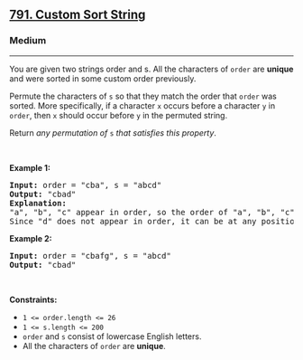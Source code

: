 <h2><a href="https://leetcode.com/problems/custom-sort-string/">791. Custom Sort String</a></h2><h3>Medium</h3><hr><div style="user-select: auto;"><p style="user-select: auto;">You are given two strings order and s. All the characters of <code style="user-select: auto;">order</code> are <strong style="user-select: auto;">unique</strong> and were sorted in some custom order previously.</p>

<p style="user-select: auto;">Permute the characters of <code style="user-select: auto;">s</code> so that they match the order that <code style="user-select: auto;">order</code> was sorted. More specifically, if a character <code style="user-select: auto;">x</code> occurs before a character <code style="user-select: auto;">y</code> in <code style="user-select: auto;">order</code>, then <code style="user-select: auto;">x</code> should occur before <code style="user-select: auto;">y</code> in the permuted string.</p>

<p style="user-select: auto;">Return <em style="user-select: auto;">any permutation of </em><code style="user-select: auto;">s</code><em style="user-select: auto;"> that satisfies this property</em>.</p>

<p style="user-select: auto;">&nbsp;</p>
<p style="user-select: auto;"><strong style="user-select: auto;">Example 1:</strong></p>

<pre style="user-select: auto;"><strong style="user-select: auto;">Input:</strong> order = "cba", s = "abcd"
<strong style="user-select: auto;">Output:</strong> "cbad"
<strong style="user-select: auto;">Explanation:</strong> 
"a", "b", "c" appear in order, so the order of "a", "b", "c" should be "c", "b", and "a". 
Since "d" does not appear in order, it can be at any position in the returned string. "dcba", "cdba", "cbda" are also valid outputs.
</pre>

<p style="user-select: auto;"><strong style="user-select: auto;">Example 2:</strong></p>

<pre style="user-select: auto;"><strong style="user-select: auto;">Input:</strong> order = "cbafg", s = "abcd"
<strong style="user-select: auto;">Output:</strong> "cbad"
</pre>

<p style="user-select: auto;">&nbsp;</p>
<p style="user-select: auto;"><strong style="user-select: auto;">Constraints:</strong></p>

<ul style="user-select: auto;">
	<li style="user-select: auto;"><code style="user-select: auto;">1 &lt;= order.length &lt;= 26</code></li>
	<li style="user-select: auto;"><code style="user-select: auto;">1 &lt;= s.length &lt;= 200</code></li>
	<li style="user-select: auto;"><code style="user-select: auto;">order</code> and <code style="user-select: auto;">s</code> consist of lowercase English letters.</li>
	<li style="user-select: auto;">All the characters of <code style="user-select: auto;">order</code> are <strong style="user-select: auto;">unique</strong>.</li>
</ul>
</div>